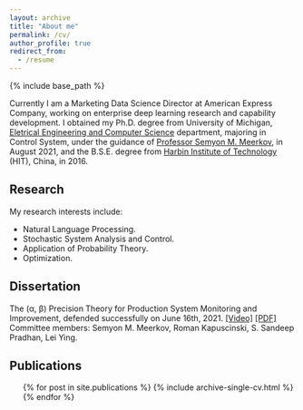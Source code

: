 ```yaml
---
layout: archive
title: "About me"
permalink: /cv/
author_profile: true
redirect_from:
  - /resume
---
```


{% include base_path %}

Currently I am a Marketing Data Science Director at American Express Company, working on enterprise deep learning research and capability development. I obtained my Ph.D. degree from University of Michigan, [Eletrical Engineering and Computer Science](https://eecs.engin.umich.edu/) department, majoring in Control System, under the guidance of [Professor Semyon M. Meerkov](https://eecs.engin.umich.edu/people/meerkov-semyon-m/), in August 2021, and the B.S.E. degree from [Harbin Institute of Technology](http://en.hit.edu.cn/) (HIT), China, in 2016.


## Research

My research interests include:
* Natural Language Processing.
* Stochastic System Analysis and Control.
* Application of Probability Theory.
* Optimization.
  

## Dissertation

The (&alpha;, &beta;) Precision Theory for Production System Monitoring and Improvement, defended successfully on June 16th, 2021. [[Video]](https://www.youtube.com/watch?v=bXkVGuTwRiY&t=1558s) [[PDF]](https://deepblue.lib.umich.edu/bitstream/handle/2027.42/169726/kangliu_1.pdf?sequence=1) Committee members: Semyon M. Meerkov, Roman Kapuscinski, S. Sandeep Pradhan, Lei Ying.


## Publications
  <ul>{% for post in site.publications %}
    {% include archive-single-cv.html %}
  {% endfor %}</ul>
